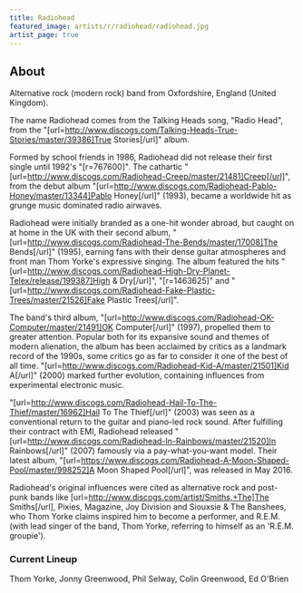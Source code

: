 ```yaml
---
title: Radiohead
featured_image: artists/r/radiohead/radiohead.jpg
artist_page: true
---
```

## About

Alternative rock (modern rock) band from Oxfordshire, England (United Kingdom).

The name Radiohead comes from the Talking Heads song, "Radio Head", from the "[url=http://www.discogs.com/Talking-Heads-True-Stories/master/39386]True Stories[/url]" album.

Formed by school friends in 1986, Radiohead did not release their first single until 1992's "[r=767600]". The cathartic "[url=http://www.discogs.com/Radiohead-Creep/master/21481]Creep[/url]", from the debut album "[url=http://www.discogs.com/Radiohead-Pablo-Honey/master/13344]Pablo Honey[/url]" (1993), became a worldwide hit as grunge music dominated radio airwaves.

Radiohead were initially branded as a one-hit wonder abroad, but caught on at home in the UK with their second album, "[url=http://www.discogs.com/Radiohead-The-Bends/master/17008]The Bends[/url]" (1995), earning fans with their dense guitar atmospheres and front man Thom Yorke's expressive singing. The album featured the hits "[url=http://www.discogs.com/Radiohead-High-Dry-Planet-Telex/release/199387]High & Dry[/url]", "[r=1463625]" and "[url=http://www.discogs.com/Radiohead-Fake-Plastic-Trees/master/21526]Fake Plastic Trees[/url]".

The band's third album, "[url=http://www.discogs.com/Radiohead-OK-Computer/master/21491]OK Computer[/url]" (1997), propelled them to greater attention. Popular both for its expansive sound and themes of modern alienation, the album has been acclaimed by critics as a landmark record of the 1990s, some critics go as far to consider it one of the best of all time. "[url=http://www.discogs.com/Radiohead-Kid-A/master/21501]Kid A[/url]" (2000) marked further evolution, containing influences from experimental electronic music.

"[url=http://www.discogs.com/Radiohead-Hail-To-The-Thief/master/16962]Hail To The Thief[/url]" (2003) was seen as a conventional return to the guitar and piano-led rock sound. After fulfilling their contract with EMI, Radiohead released "[url=http://www.discogs.com/Radiohead-In-Rainbows/master/21520]In Rainbows[/url]" (2007) famously via a pay-what-you-want model. Their latest album,  "[url=https://www.discogs.com/Radiohead-A-Moon-Shaped-Pool/master/998252]A Moon Shaped Pool[/url]", was released in May 2016.
 
Radiohead's original influences were cited as alternative rock and post-punk bands like [url=http://www.discogs.com/artist/Smiths,+The]The Smiths[/url], Pixies, Magazine, Joy Division and Siouxsie & The Banshees, who Thom Yorke claims inspired him to become a performer, and R.E.M. (with lead singer of the band, Thom Yorke, referring to himself as an 'R.E.M. groupie').

### Current Lineup

Thom Yorke, Jonny Greenwood, Phil Selway, Colin Greenwood, Ed O'Brien

